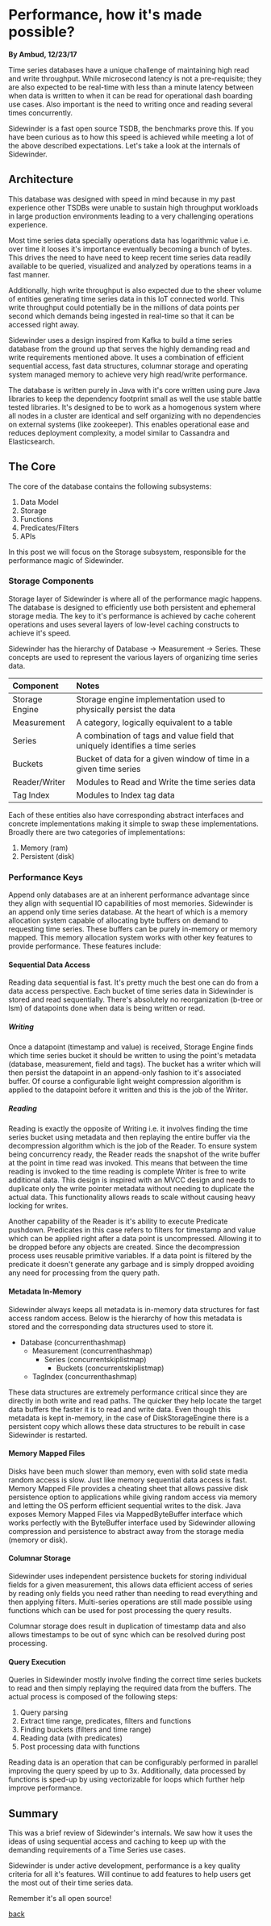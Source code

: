 # Performance, how it's made possible?
**By Ambud, 12/23/17**

Time series databases have a unique challenge of maintaining high read and write throughput. While microsecond latency is not a pre-requisite; they are also expected to be real-time with less than a minute latency between when data is written to when it can be read for operational dash boarding use cases. Also important is the need to writing once and reading several times concurrently.

Sidewinder is a fast open source TSDB, the benchmarks prove this. If you have been curious as to how this speed is achieved while meeting a lot of the above described expectations. Let's take a look at the internals of Sidewinder.

## Architecture
This database was designed with speed in mind because in my past experience other TSDBs were unable to sustain high throughput workloads in large production environments leading to a very challenging operations experience.

Most time series data specially operations data has logarithmic value i.e. over time it looses it's importance eventually becoming a bunch of bytes. This drives the need to have need to keep recent time series data readily available to be queried, visualized and analyzed by operations teams in a fast manner.

Additionally, high write throughput is also expected due to the sheer volume of entities generating time series data in this IoT connected world. This write throughput could potentially be in the millions of data points per second which demands being ingested in real-time so that it can be accessed right away.

Sidewinder uses a design inspired from Kafka to build a time series database from the ground up that serves the highly demanding read and write requirements mentioned above. It uses a combination of efficient sequential access, fast data structures, columnar storage and operating system managed memory to achieve very high read/write performance.

The database is written purely in Java with it's core written using pure Java libraries to keep the dependency footprint small as well the use stable battle tested libraries. It's designed to be to work as a homogenous system where all nodes in a cluster are identical and self organizing with no dependencies on external systems (like zookeeper). This enables operational ease and reduces deployment complexity, a model similar to Cassandra and Elasticsearch.

## The Core
The core of the database contains the following subsystems:
1. Data Model
2. Storage
3. Functions
4. Predicates/Filters
5. APIs

In this post we will focus on the Storage subsystem, responsible for the performance magic of Sidewinder.

### Storage Components
Storage layer of Sidewinder is where all of the performance magic happens. The database is designed to efficiently use both persistent and ephemeral storage media. The key to it's performance is achieved by cache coherent operations and uses several layers of low-level caching constructs to achieve it's speed.

Sidewinder has the hierarchy of Database -> Measurement -> Series. These concepts are used to represent the various layers of organizing time series data.

|  Component       |                                 Notes                              |
|:-----------------|:------------------------------------------------------------------|
|   Storage Engine |        Storage engine implementation used to physically persist the data                |
| Measurement      |        A category, logically equivalent to a table                 |
|    Series        | A combination of tags and value field that uniquely identifies a time series|
|    Buckets       | Bucket of data for a given window of time in a given time series|
|  Reader/Writer   | Modules to Read and Write the time series data                   |
|  Tag Index       | Modules to Index tag data                                         |

Each of these entities also have corresponding abstract interfaces and concrete implementations making it simple to swap these implementations. Broadly there are two categories of implementations:
1. Memory (ram)
2. Persistent (disk)

### Performance Keys
Append only databases are at an inherent performance advantage since they align with sequential IO capabilities of most memories. Sidewinder is an append only time series database. At the heart of which is a memory allocation system capable of allocating byte buffers on demand to requesting time series. These buffers can be purely in-memory or memory mapped. This memory allocation system works with other key features to provide performance. These features include:

#### Sequential Data Access
Reading data sequential is fast. It's pretty much the best one can do from a data access perspective. Each bucket of time series data in Sidewinder is stored and read sequentially. There's absolutely no reorganization (b-tree or lsm) of datapoints done when data is being written or read.

##### Writing
Once a datapoint (timestamp and value) is received, Storage Engine finds which time series bucket it should be written to using the point's metadata (database, measurement, field and tags). The bucket has a writer which will then persist the datapoint in an append-only fashion to it's associated buffer. Of course a configurable light weight compression algorithm is applied to the datapoint before it written and this is the job of the Writer.

##### Reading
Reading is exactly the opposite of Writing i.e. it involves finding the time series bucket using metadata and then replaying the entire buffer via the decompression algorithm which is the job of the Reader. To ensure system being concurrency ready, the Reader reads the snapshot of the write buffer at the point in time read was invoked. This means that between the time reading is invoked to the time reading is complete Writer is free to write additional data. This design is inspired with an MVCC design and needs to duplicate only the write pointer metadata without needing to duplicate the actual data. This functionality allows reads to scale without causing heavy locking for writes.

Another capability of the Reader is it's ability to execute Predicate pushdown. Predicates in this case refers to filters for timestamp and value which can be applied right after a data point is uncompressed. Allowing it to be dropped before any objects are created. Since the decompression process uses reusable primitive variables. If a data point is filtered by the predicate it doesn't generate any garbage and is simply dropped avoiding any need for processing from the query path.

#### Metadata In-Memory
Sidewinder always keeps all metadata is in-memory data structures for fast access random access. Below is the hierarchy of how this metadata is stored and the corresponding data structures used to store it.

- Database (concurrenthashmap)
  - Measurement (concurrenthashmap)
    - Series (concurrentskiplistmap)
      - Buckets (concurrentskiplistmap)
  - TagIndex (concurrenthashmap)

These data structures are extremely performance critical since they are directly in both write and read paths. The quicker they help locate the target data buffers the faster it is to read and write data. Even though this metadata is kept in-memory, in the case of DiskStorageEngine there is a persistent copy which allows these data structures to be rebuilt in case Sidewinder is restarted.

#### Memory Mapped Files
Disks have been much slower than memory, even with solid state media random access is slow. Just like memory sequential data access is fast. Memory Mapped File provides a cheating sheet that allows passive disk persistence option to applications while giving random access via memory and letting the OS perform efficient sequential writes to the disk. Java exposes Memory Mapped Files via MappedByteBuffer interface which works perfectly with the ByteBuffer interface used by Sidewinder allowing compression and persistence to abstract away from the storage media (memory or disk).

#### Columnar Storage
Sidewinder uses independent persistence buckets for storing individual fields for a given measurement, this allows data efficient access of series by reading only fields you need rather than needing to read everything and then applying filters. Multi-series operations are still made possible using functions which can be used for post processing the query results.

Columnar storage does result in duplication of timestamp data and also allows timestamps to be out of sync which can be resolved during post processing.

#### Query Execution
Queries in Sidewinder mostly involve finding the correct time series buckets to read and then simply replaying the required data from the buffers. The actual process is composed of the following steps:
1. Query parsing
2. Extract time range, predicates, filters and functions
3. Finding buckets (filters and time range)
4. Reading data (with predicates)
5. Post processing data with functions

Reading data is an operation that can be configurably performed in parallel improving the query speed by up to 3x. Additionally, data processed by functions is sped-up by using vectorizable for loops which further help improve performance.

## Summary
This was a brief review of Sidewinder's internals. We saw how it uses the ideas of using sequential access and caching to keep up with the demanding requirements of a Time Series use cases.

Sidewinder is under active development, performance is a key quality criteria for all it's features. Will continue to add features to help users get the most out of their time series data.

Remember it's all open source!

[back](./)

